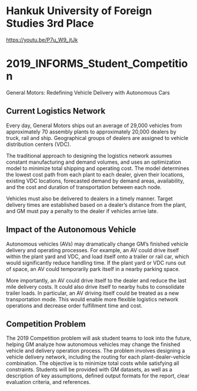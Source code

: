 # Hankuk University of Foreign Studies 3rd Place

https://youtu.be/P7u_W9_jtJk

# 2019_INFORMS_Student_Competition

General Motors: Redefining Vehicle Delivery with Autonomous Cars



## Current Logistics Network

Every day, General Motors ships out an average of 29,000 vehicles from approximately 70 assembly plants to approximately 20,000 dealers by truck, rail and ship. Geographical groups of dealers are assigned to vehicle distribution centers (VDC).

The traditional approach to designing the logistics network assumes constant manufacturing and demand volumes, and uses an optimization model to minimize total shipping and operating cost. The model determines the lowest cost path from each plant to each dealer, given their locations, existing VDC locations, forecasted demand by demand areas, availability, and the cost and duration of transportation between each node.

Vehicles must also be delivered to dealers in a timely manner. Target delivery times are established based on a dealer’s distance from the plant, and GM must pay a penalty to the dealer if vehicles arrive late.

 

## Impact of the Autonomous Vehicle

Autonomous vehicles (AVs) may dramatically change GM’s finished vehicle delivery and operating processes. For example, an AV could drive itself within the plant yard and VDC, and load itself onto a trailer or rail car, which would significantly reduce handling time. If the plant yard or VDC runs out of space, an AV could temporarily park itself in a nearby parking space.

More importantly, an AV could drive itself to the dealer and reduce the last mile delivery costs. It could also drive itself to nearby hubs to consolidate trailer loads. In particular, an AV driving itself could be treated as a new transportation mode. This would enable more flexible logistics network operations and decrease order fulfillment time and cost.

 

## Competition Problem

The 2019 Competition problem will ask student teams to look into the future, helping GM analyze how autonomous vehicles may change the finished vehicle and delivery operation process. The problem involves designing a vehicle delivery network, including the routing for each plant-dealer-vehicle combination. The objective is to minimize total costs while satisfying all constraints.   Students will be provided with GM datasets, as well as a description of key assumptions, defined output formats for the report, clear evaluation criteria, and references.
